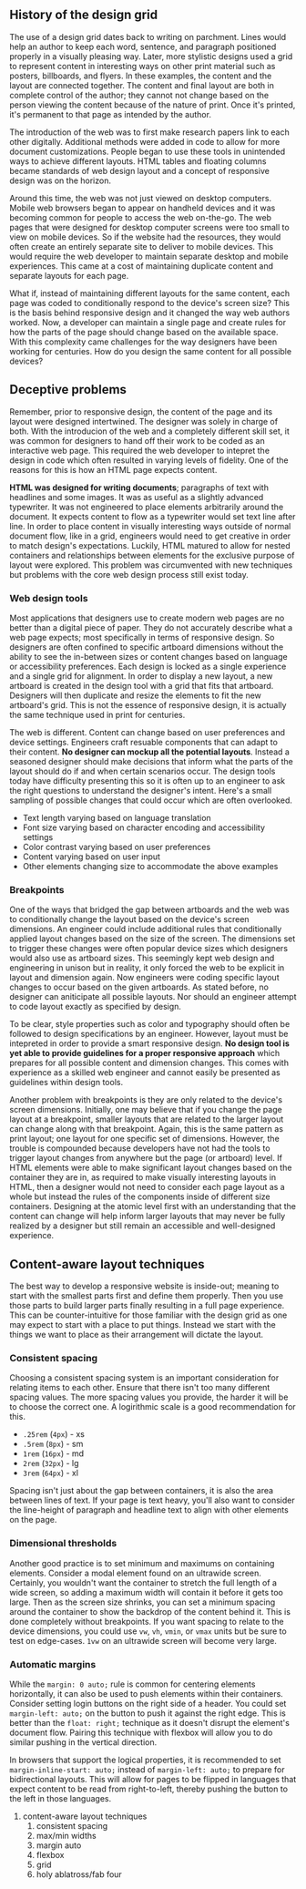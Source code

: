## History of the design grid

The use of a design grid dates back to writing on parchment. Lines would help an author to keep each word, sentence, and paragraph positioned properly in a visually pleasing way. Later, more stylistic designs used a grid to represent content in interesting ways on other print material such as posters, billboards, and flyers. In these examples, the content and the layout are connected together. The content and final layout are both in complete control of the author; they cannot not change based on the person viewing the content because of the nature of print. Once it's printed, it's permanent to that page as intended by the author.

The introduction of the web was to first make research papers link to each other digitally. Additional methods were added in code to allow for more document customizations. People began to use these tools in unintended ways to achieve different layouts. HTML tables and floating columns became standards of web design layout and a concept of responsive design was on the horizon.

Around this time, the web was not just viewed on desktop computers. Mobile web browsers began to appear on handheld devices and it was becoming common for people to access the web on-the-go. The web pages that were designed for desktop computer screens were too small to view on mobile devices. So if the website had the resources, they would often create an entirely separate site to deliver to mobile devices. This would require the web developer to maintain separate desktop and mobile experiences. This came at a cost of maintaining duplicate content and separate layouts for each page.

What if, instead of maintaining different layouts for the same content, each page was coded to conditionally respond to the device's screen size? This is the basis behind responsive design and it changed the way web authors worked. Now, a developer can maintain a single page and create rules for how the parts of the page should change based on the available space. With this complexity came challenges for the way designers have been working for centuries. How do you design the same content for all possible devices?
## Deceptive problems

Remember, prior to responsive design, the content of the page and its layout were designed intertwined. The designer was solely in charge of both. With the introducion of the web and a completely different skill set, it was common for designers to hand off their work to be coded as an interactive web page. This required the web developer to intepret the design in code which often resulted in varying levels of fidelity. One of the reasons for this is how an HTML page expects content.

**HTML was designed for writing documents**; paragraphs of text with headlines and some images. It was as useful as a slightly advanced typewriter. It was not engineered to place elements arbitrarily around the document. It expects content to flow as a typewriter would set text line after line. In order to place content in visually interesting ways outside of normal document flow, like in a grid, engineers would need to get creative in order to match design's expectations. Luckily, HTML matured to allow for nested containers and relationships between elements for the exclusive purpose of layout were explored. This problem was circumvented with new techniques but problems with the core web design process still exist today.

### Web design tools

Most applications that designers use to create modern web pages are no better than a digital piece of paper. They do not accurately describe what a web page expects; most specifically in terms of responsive design. So designers are often confined to specific artboard dimensions without the ability to see the in-between sizes or content changes based on language or accessibility preferences. Each design is locked as a single experience and a single grid for alignment. In order to display a new layout, a new artboard is created in the design tool with a grid that fits that artboard. Designers will then duplicate and resize the elements to fit the new artboard's grid. This is not the essence of responsive design, it is actually the same technique used in print for centuries.

The web is different. Content can change based on user preferences and device settings. Engineers craft resuable components that can adapt to their content. **No designer can mockup all the potential layouts**. Instead a seasoned designer should make decisions that inform what the parts of the layout should do if and when certain scenarios occur. The design tools today have difficulty presenting this so it is often up to an engineer to ask the right questions to understand the designer's intent. Here's a small sampling of possible changes that could occur which are often overlooked.

- Text length varying based on language translation
- Font size varying based on character encoding and accessibility settings
- Color contrast varying based on user preferences
- Content varying based on user input
- Other elements changing size to accommodate the above examples

### Breakpoints

One of the ways that bridged the gap between artboards and the web was to conditionally change the layout based on the device's screen dimensions. An engineer could include additional rules that conditionally applied layout changes based on the size of the screen. The dimensions set to trigger these changes were often popular device sizes which designers would also use as artboard sizes. This seemingly kept web design and engineering in unison but in reality, it only forced the web to be explicit in layout and dimension again. Now engineers were coding specific layout changes to occur based on the given artboards. As stated before, no designer can aniticipate all possible layouts. Nor should an engineer attempt to code layout exactly as specified by design.

To be clear, style properties such as color and typography should often be followed to design specifications by an engineer. However, layout must be intepreted in order to provide a smart responsive design. **No design tool is yet able to provide guidelines for a proper responsive approach** which prepares for all possible content and dimension changes. This comes with experience as a skilled web engineer and cannot easily be presented as guidelines within design tools.

Another problem with breakpoints is they are only related to the device's screen dimensions. Initially, one may believe that if you change the page layout at a breakpoint, smaller layouts that are related to the larger layout can change along with that breakpoint. Again, this is the same pattern as print layout; one layout for one specific set of dimensions. However, the trouble is compounded because developers have not had the tools to trigger layout changes from anywhere but the page (or artboard) level. If HTML elements were able to make significant layout changes based on the container they are in, as required to make visually interesting layouts in HTML, then a designer would not need to consider each page layout as a whole but instead the rules of the components inside of different size containers. Designing at the atomic level first with an understanding that the content can change will help inform larger layouts that may never be fully realized by a designer but still remain an accessible and well-designed experience.
## Content-aware layout techniques

The best way to develop a responsive website is inside-out; meaning to start with the smallest parts first and define them properly. Then you use those parts to build larger parts finally resulting in a full page experience. This can be counter-intuitive for those familiar with the design grid as one may expect to start with a place to put things. Instead we start with the things we want to place as their arrangement will dictate the layout.

### Consistent spacing

Choosing a consistent spacing system is an important consideration for relating items to each other. Ensure that there isn't too many different spacing values. The more spacing values you provide, the harder it will be to choose the correct one. A logirithmic scale is a good recommendation for this.

- `.25rem` (`4px`) - xs
- `.5rem` (`8px`) - sm
- `1rem` (`16px`) - md
- `2rem` (`32px`) - lg
- `3rem` (`64px`) - xl

Spacing isn't just about the gap between containers, it is also the area between lines of text. If your page is text heavy, you'll also want to consider the line-height of paragraph and headline text to align with other elements on the page.

### Dimensional thresholds

Another good practice is to set minimum and maximums on containing elements. Consider a modal element found on an ultrawide screen. Certainly, you wouldn't want the container to stretch the full length of a wide screen, so adding a maximum width will contain it before it gets too large. Then as the screen size shrinks, you can set a minimum spacing around the container to show the backdrop of the content behind it. This is done completely without breakpoints. If you want spacing to relate to the device dimensions, you could use `vw`, `vh`, `vmin`, or `vmax` units but be sure to test on edge-cases. `1vw` on an ultrawide screen will become very large.

### Automatic margins

While the `margin: 0 auto;` rule is common for centering elements horizontally, it can also be used to push elements within their containers. Consider setting login buttons on the right side of a header. You could set `margin-left: auto;` on the button to push it against the right edge. This is better than the `float: right;` technique as it doesn't disrupt the element's document flow. Pairing this technique with flexbox will allow you to do similar pushing in the vertical direction.

In browsers that support the logical properties, it is recommended to set `margin-inline-start: auto;` instead of `margin-left: auto;` to prepare for bidirectional layouts. This will allow for pages to be flipped in languages that expect content to be read from right-to-left, thereby pushing the button to the left in those languages.

1. content-aware layout techniques
    1. consistent spacing
    1. max/min widths
    1. margin auto
    1. flexbox
    1. grid
    1. holy ablatross/fab four